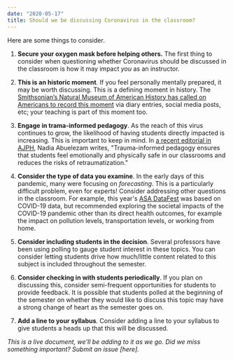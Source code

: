 ```yaml
---
date: "2020-05-17"
title: Should we be discussing Coronavirus in the classroom?
---
```


Here are some things to consider. 

1. **Secure your oxygen mask before helping others.** The first thing to consider when questioning whether Coronavirus should be discussed in the classroom is how it may impact _you_ as an instructor. 

2. **This is an historic moment**. If you feel personally mentally prepared, it may be worth discussing. This is a defining moment in history. The [Smithsonian’s Natural Museum of American History has called on Americans to record this moment](https://www.nytimes.com/2020/04/15/us/coronavirus-pandemic-historians-archive.html) via diary entries, social media posts, etc; your teaching is part of this moment too.

3. **Engage in trama-informed pedagogy**. As the reach of this virus continues to grow, the likelihood of having students directly impacted is increasing. This is important to keep in mind. In [a recent editorial in AJPH](https://ajph.aphapublications.org/doi/pdf/10.2105/AJPH.2020.305710), Nadia Abuelezam writes, "Trauma-informed pedagogy ensures that students feel emotionally and physically safe in our classrooms and reduces the risks of retraumatization."

4. **Consider the type of data you examine**. In the early days of this pandemic, many were focusing on _forecasting_. This is a particularly difficult problem, even for experts! Consider addressing other questions in the classroom. For example, this year's [ASA DataFest](https://datafest-edi.github.io/web/) was based on COVID-19 data, but recommended exploring the societal impacts of the COVID-19 pandemic other than its direct health outcomes, for example the impact on pollution levels, transportation levels, or working from home.

5. **Consider including students in the decision**. Several professors have been using polling to gauge student interest in these topics. You can consider letting students drive how much/little content related to this subject is included throughout the semester.

6. **Consider checking in with students periodically**. If you plan on discussing this, consider semi-frequent opportunities for students to provide feedback. It is possible that students polled at the beginning of the semester on whether they would like to discuss this topic may have a strong change of heart as the semester goes on.

7. **Add a line to your syllabus**. Consider adding a line to your syllabus to give students a heads up that this will be discussed. 

_This is a live document, we'll be adding to it as we go. Did we miss something important? Submit an issue [here]._
